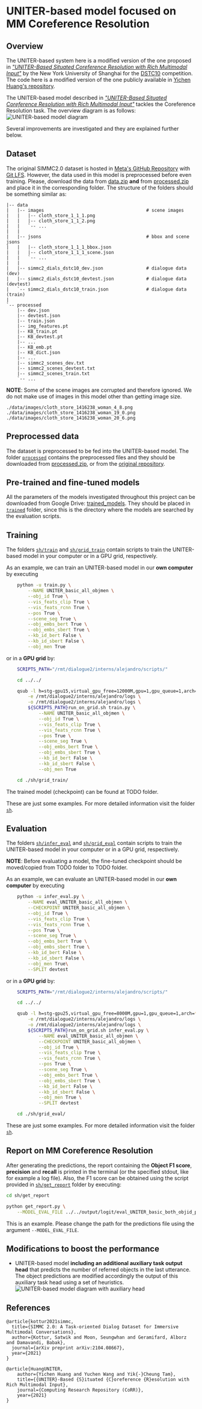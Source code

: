 # UNITER-based model focused on MM Coreference Resolution

## Overview
The UNITER-based system here is a modified version of the one proposed in [*"UNITER-Based Situated Coreference Resolution with Rich Multimodal Input"*](https://arxiv.org/abs/2112.03521) by the New York University of Shanghai for the [DSTC10](https://sites.google.com/dstc.community/dstc10/home) competition. The code here is a modified version of the one publicly available in [Yichen Huang's repository](https://github.com/i-need-sleep/MMCoref_Cleaned).

The UNITER-based model described in [*"UNITER-Based Situated Coreference Resolution with Rich Multimodal Input"*](https://arxiv.org/abs/2112.03521) tackles the Coreference Resolution task. The overview diagram is as follows:
![UNITER-based model diagram](https://github.com/AlejandroSantorum/simmc2-Multimodal_Coreference_Resolution/blob/main/imgs/uniter_solution_diagram.png)
<!---
<img src="imgs/uniter_solution_diagram.png" width=650 height=320 alt="UNITER-based model diagram">
-->

Several improvements are investigated and they are explained further below.

## **Dataset**
The original SIMMC2.0 dataset is hosted in [Meta's GitHub Repository](https://github.com/facebookresearch/simmc2) with [Git LFS](https://git-lfs.github.com/). However, the data used in this model is preprocessed before even training. Please, download the data from [data.zip](https://drive.google.com/file/d/1Cn3GCth4RfuF5zBLfeH9zTLW7GIJ9dd4/view?usp=sharing) **and** from [processed.zip](https://drive.google.com/file/d/1FtZ7EopmZ0WX8I0WPz8yLVsI61LDG6H_/view?usp=sharing) and place it in the corresponding folder. The structure of the folders should be something similar as:
```
|-- data
|   |-- images                                      # scene images
|   |   |-- cloth_store_1_1_1.png
|   |   |-- cloth_store_1_1_2.png
|   |   `-- ...
|   |      
|   |-- jsons                                       # bbox and scene jsons
|   |   |-- cloth_store_1_1_1_bbox.json
|   |   |-- cloth_store_1_1_1_scene.json
|   |   `-- ...
|   |
|   |-- simmc2_dials_dstc10_dev.json                # dialogue data (dev)
|   |-- simmc2_dials_dstc10_devtest.json            # dialogue data (devtest)
|   `-- simmc2_dials_dstc10_train.json              # dialogue data (train)
|
`-- processed
    |-- dev.json
    |-- devtest.json
    |-- train.json
    |-- img_features.pt
    |-- KB_train.pt
    |-- KB_devtest.pt
    |-- ...
    |-- KB_emb.pt
    |-- KB_dict.json
    |-- ...
    |-- simmc2_scenes_dev.txt
    |-- simmc2_scenes_devtest.txt
    |-- simmc2_scenes_train.txt 
    `-- ...
```

**NOTE**: Some of the scene images are corrupted and therefore ignored. We do not make use of images in this model other than getting image size.
```
./data/images/cloth_store_1416238_woman_4_8.png
./data/images/cloth_store_1416238_woman_19_0.png
./data/images/cloth_store_1416238_woman_20_6.png
```


## **Preprocessed data**
The dataset is preprocessed to be fed into the UNITER-based model. The folder [`processed`](https://github.com/AlejandroSantorum/simmc2-Multimodal_Coreference_Resolution/tree/main/models/uniter_based/processed) contains the preprocessed files and they should be downloaded from [processed.zip](https://drive.google.com/file/d/1FtZ7EopmZ0WX8I0WPz8yLVsI61LDG6H_/view?usp=sharing), or from the [original repository](https://github.com/i-need-sleep/MMCoref_Cleaned/tree/main/processed).


## **Pre-trained and fine-tuned models**
All the parameters of the models investigated throughout this project can be downloaded from Google Drive: [trained_models](https://drive.google.com/drive/folders/1yF5eLE3E7tZMKKKnYUcaTYUDsunJtXKd?usp=sharing).
They should be placed in [`trained`](https://github.com/AlejandroSantorum/simmc2-Multimodal_Coreference_Resolution/tree/main/models/uniter_based/trained) folder, since this is the directory where the models are searched by the evaluation scripts.


## **Training**
The folders [`sh/train`](https://github.com/AlejandroSantorum/simmc2-Multimodal_Coreference_Resolution/tree/main/models/uniter_based/sh/train) and [`sh/grid_train`](https://github.com/AlejandroSantorum/simmc2-Multimodal_Coreference_Resolution/tree/main/models/uniter_based/sh/grid_train) contain scripts to train the UNITER-based model in your computer or in a GPU grid, respectively. 

As an example, we can train an UNITER-based model in our **own computer** by executing
```bash
    python -u train.py \
        --NAME UNITER_basic_all_objmen \
        --obj_id True \
        --vis_feats_clip True \
        --vis_feats_rcnn True \
        --pos True \
        --scene_seg True \
        --obj_embs_bert True \
        --obj_embs_sbert True \
        --kb_id_bert False \
        --kb_id_sbert False \
        --obj_men True
```
or in a **GPU grid** by:
```bash
    SCRIPTS_PATH="/rmt/dialogue2/interns/alejandro/scripts/"

    cd ../../

    qsub -l h=stg-gpu15,virtual_gpu_free=12000M,gpu=1,gpu_queue=1,arch=*64*,test=*,centos=1,gpu_installed=1 \
        -e /rmt/dialogue2/interns/alejandro/logs \
        -o /rmt/dialogue2/interns/alejandro/logs \
        ${SCRIPTS_PATH}run_on_grid.sh train.py \
            --NAME UNITER_basic_all_objmen \
            --obj_id True \
            --vis_feats_clip True \
            --vis_feats_rcnn True \
            --pos True \
            --scene_seg True \
            --obj_embs_bert True \
            --obj_embs_sbert True \
            --kb_id_bert False \
            --kb_id_sbert False \
            --obj_men True

    cd ./sh/grid_train/
```

The trained model (checkpoint) can be found at TODO folder.

These are just some examples. For more detailed information visit the folder [`sh`](https://github.com/AlejandroSantorum/simmc2-Multimodal_Coreference_Resolution/tree/main/models/uniter_based/sh).


## **Evaluation**
The folders [`sh/infer_eval`](https://github.com/AlejandroSantorum/simmc2-Multimodal_Coreference_Resolution/tree/main/models/uniter_based/sh/infer_eval) and [`sh/grid_eval`](https://github.com/AlejandroSantorum/simmc2-Multimodal_Coreference_Resolution/tree/main/models/uniter_based/sh/grid_eval) contain scripts to train the UNITER-based model in your computer or in a GPU grid, respectively.

**NOTE**: Before evaluating a model, the fine-tuned checkpoint should be moved/copied from TODO folder to TODO folder.

As an example, we can evaluate an UNITER-based model in our **own computer** by executing
```bash
    python -u infer_eval.py \
        --NAME eval_UNITER_basic_all_objmen \
        --CHECKPOINT UNITER_basic_all_objmen \
        --obj_id True \
        --vis_feats_clip True \
        --vis_feats_rcnn True \
        --pos True \
        --scene_seg True \
        --obj_embs_bert True \
        --obj_embs_sbert True \
        --kb_id_bert False \
        --kb_id_sbert False \
        --obj_men True\
        --SPLIT devtest
```
or in a **GPU grid** by:
```bash
    SCRIPTS_PATH="/rmt/dialogue2/interns/alejandro/scripts/"

    cd ../../

    qsub -l h=stg-gpu25,virtual_gpu_free=8000M,gpu=1,gpu_queue=1,arch=*64*,test=*,centos=1,gpu_installed=1 \
        -e /rmt/dialogue2/interns/alejandro/logs \
        -o /rmt/dialogue2/interns/alejandro/logs \
        ${SCRIPTS_PATH}run_on_grid.sh infer_eval.py \
            --NAME eval_UNITER_basic_all_objmen \
            --CHECKPOINT UNITER_basic_all_objmen \
            --obj_id True \
            --vis_feats_clip True \
            --vis_feats_rcnn True \
            --pos True \
            --scene_seg True \
            --obj_embs_bert True \
            --obj_embs_sbert True \
            --kb_id_bert False \
            --kb_id_sbert False \
            --obj_men True \
            --SPLIT devtest

    cd ./sh/grid_eval/
```
These are just some examples. For more detailed information visit the folder [`sh`](https://github.com/AlejandroSantorum/simmc2-Multimodal_Coreference_Resolution/tree/main/models/uniter_based/sh).


## **Report on MM Coreference Resolution**
After generating the predictions, the report containing the **Object F1 score**, **precision** and **recall** is printed in the terminal (or the specified stdout, like for example a log file). Also, the F1 score can be obtained using the script provided in [`sh/get_report`](https://github.com/AlejandroSantorum/simmc2-Multimodal_Coreference_Resolution/tree/main/models/uniter_based/sh/get_report) folder by executing:

```bash
cd sh/get_report

python get_report.py \
    --MODEL_EVAL_FILE ../../output/logit/eval_UNITER_basic_both_objid_pos_sceneseg_bothBERT_devtest.json
```
This is an example. Please change the path for the predictions file using the argument `--MODEL_EVAL_FILE`.


## Modifications to boost the performance
- UNITER-based model **including an additional auxiliary task output head** that predicts the number of referred objects in the last utterance. The object predictions are modified accordingly the output of this auxiliary task head using a set of heuristics.
![UNITER-based model diagram with auxiliary head](https://github.com/AlejandroSantorum/simmc2-Multimodal_Coreference_Resolution/blob/main/imgs/detailed_uniter_aux_head_marking_new.png)
<!---
<img src="imgs/detailed_uniter_aux_head_marking_new.png" width=650 height=320 alt="UNITER-based model diagram with auxiliary head diagram">
-->


## References
```
@article{kottur2021simmc,
  title={SIMMC 2.0: A Task-oriented Dialog Dataset for Immersive Multimodal Conversations},
  author={Kottur, Satwik and Moon, Seungwhan and Geramifard, Alborz and Damavandi, Babak},
  journal={arXiv preprint arXiv:2104.08667},
  year={2021}
}

@article{HuangUNITER,
    author={Yichen Huang and Yuchen Wang and Yik{-}Cheung Tam},
    title={{UNITER}-Based {S}ituated {C}oreference {R}esolution with Rich Multimodal Input},
    journal={Computing Research Repository (CoRR)},
    year={2021}
}
```
